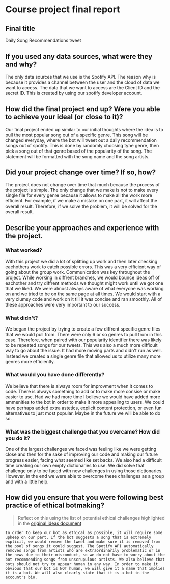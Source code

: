 # Course project final report

## Final title

Daily Song Recommendations tweet

## If you used any data sources, what were they and why?

The only data sources that we use is the Spotify API. The reason why is because it provides a channel between the user and the cloud of data we want to access. The data that we want to access are the Client ID and the secret ID. This is created by using our spotify developer account.  

## How did the final project end up? Were you able to achieve your ideal (or close to it)?

Our final project ended up similar to our initial thoughts where the idea is to pull the most popular song out of a specific genre. This song will be changed everyday, where the bot will tweet out a daily recommendation songs out of spotify. This is done by randomly choosing tyhe genre, then pick a song out of that genre based of the popularity of the song. The statement will be formatted with the song name and the song artists.  

## Did your project change over time? If so, how?

The project does not change over time that much because the process of the project is simple. The only change that we make is not to make every single file for every genre because it allows to make all the work more efficient. For example, if we make a mistake on one part, it will affect the overall result. Therefore, if we solve the problem, it will be solved for the overall result. 

## Describe your approaches and experience with the project.

### What worked?

With this project we did a lot of splitting up work and then later checking eachothers work to catch possible errors. This was a very efficient way of going about the group work. Communication was key throughout the project. While working in diffrent branches, we would bounce ideas off of eachother and try diffrent methods we thought might work until we got one that we liked. We were almost always aware of what everyone was working on and we tried to be on the same page at all times. We would start with a very clumsy code and work on it till it was concise and ran smoothly. All of these approaches were very important to our success.

### What didn't?

We began the project by trying to create a few diffrent specific genre files that we would pull from. There were only 6 or so genres to pull from in this case. Therefore, when paired with our popularity identifier there was likely to be repeated songs for our tweets. This was also a much more difficult way to go about the issue. It had more moving parts and didn't run as well. Instead we created a single genre file that allowed us to utilize many more genres more efficiently.

### What would you have done differently?

We believe that there is always room for improvment when it comes to code. There is always something to add or to make more consise or make easier to use. Had we had more time I believe we would have added more ammenities to the bot in order to make it more appealing to users. We could have perhaps added extra astetics, explicit content protection, or even fun alternatives to just most popular. Maybe in the future we will be able to do so.


### What was the biggest challenge that you overcame? How did you do it?

One of the largest challenges we faced was feeling like we were getting close and then for the sake of improving our code and making our future progress easier, facing what seemed like set backs. We also had a difficult time creating our own empty dictionaries to use. We did solve that challenge only to be faced with new challenges in using those dictionaries. However, in the end we were able to overcome these challenges as a group and with a little help.

## How did you ensure that you were following best practice of ethical botmaking?

> Reflect on this using the list of potential ethical challenges highlighted in the [original ideas document](0_idea.md)

`In order to keep our bot as ethical as possible, it will require some upkeep on our part. If the bot suggests a song that is extremely explicit, we would remove the tweet and make sure it is removed from the pool of songs it could suggest. The Spotify API automatically removes songs from artists who are extraordinarily problematic or in the news due to their misconduct, so we do not have to worry about the bot recommending songs from unscrupulous artists. We also believe that bots should not try to appear human in any way. In order to make it obvious that our bot is NOT human, we will give it a name that implies it is a bot. We will also clearly state that it is a bot in the account's bio.`